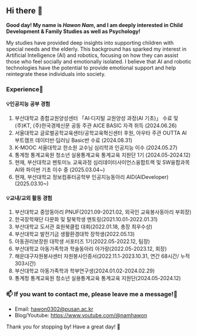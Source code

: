 ## Hi there 👋
**Good day! My name is *Hawon Nam*,
and I am deeply interested in Child Development & Family Studies as well as Psychology!**

My studies have provided deep insights into supporting children with special needs and the elderly. This background has sparked my interest in Artificial Intelligence (AI) and robotics, focusing on how they can assist those who feel socially and emotionally isolated. I believe that AI and robotic technologies have the potential to provide emotional support and help reintegrate these individuals into society.


### Experience🌳
#### 💡인공지능 공부 경험 
1. 부산대학교 종합교원양성센터 「AI·디지털 교원양성 과정(AI 기초)」 수료 및 (주)KT, (주)한국경제신문 공동 주관 AICE BASIC 자격 취득 (2024.06.26)
2. 서울대학교 글로벌공학교육센터/공학교육혁신센터 후원, 아우타 주관 OUTTA AI 부트캠프 데이터반·딥러닝 Basic반 수료 (2024.08.31)
3. K-MOOC 서울대학교 한소원 교수님 심리학과 인공지능 이수 (2024.05.27)
4. 통계청 통계교육원 청소년 실용통계교육 통계교육 지원단 1기 (2024.05-2024.12)
5. 현재, 부산대학교 펜토미노 교육과정 심리데이터사이언스융합트랙 및 SW융합과목 AI와 파이썬 기초 이수 중 (2025.03.04~)
6. 현재, 부산대학교 정보컴퓨터공학부 인공지능동아리 AID(AIDeveloper) (2025.03.10~)

#### 💡교내/교외 활동 경험
1. 부산대학교 중앙동아리 PNUF(2021.09-2021.02, 외국인 교육봉사동아리 부회장)
2. 한국장학재단 다문화 및 탈북학생 멘토링(2021.10.01-2022.01.31)
3. 부산대학교 도서관 효원북클럽 대회(2022.01.18, 총장 최우수상)
4. 부산대학교 발전기금 생활환경대학 장학생(2022.05.13)
5. 아동권리보장원 대학생 서포터즈 1기(2022.05-2022.12, 팀장)
6. 부산대학교 아동가족학과 학술동아리 아가랑(2022.05-2023.12, 회장)
7. 해운대구자원봉사센터 자원봉사인증서(2022.11.1-2023.10.31, 연간 68시간/ 누적 303시간)
8. 부산대학교 아동가족학과 학부연구생(2024.01.02-2024.02.29)
9. 통계청 통계교육원 청소년 실용통계교육 통계교육 지원단(2024.05-2024.12)

### 📫 If you want to contact me, please leave me a message!🥰
- Email: hawon0302@pusan.ac.kr
- Blog/Youtube: https://www.youtube.com/@namhawon

Thank you for stopping by! Have a great day! 👋

